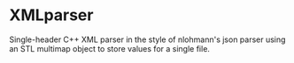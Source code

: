 # XMLparser

Single-header C++ XML parser in the style of nlohmann's json parser using an STL multimap object to store values for a single file.
